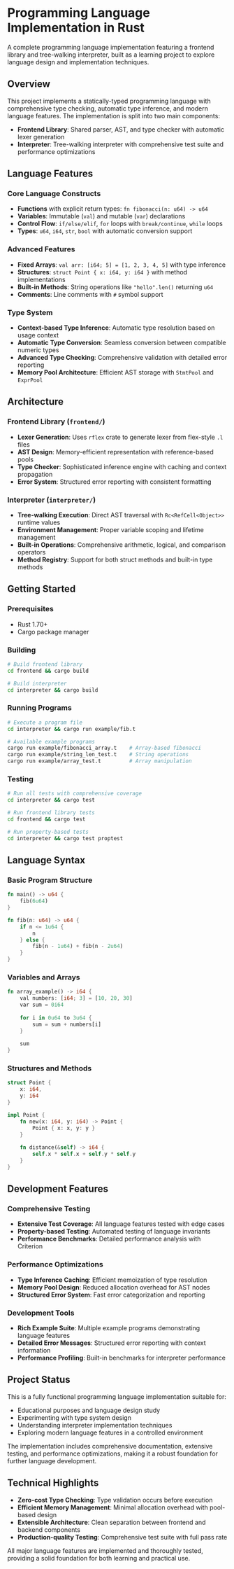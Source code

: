 # Programming Language Implementation in Rust

A complete programming language implementation featuring a frontend library and tree-walking interpreter, built as a learning project to explore language design and implementation techniques.

## Overview

This project implements a statically-typed programming language with comprehensive type checking, automatic type inference, and modern language features. The implementation is split into two main components:

- **Frontend Library**: Shared parser, AST, and type checker with automatic lexer generation
- **Interpreter**: Tree-walking interpreter with comprehensive test suite and performance optimizations

## Language Features

### Core Language Constructs
- **Functions** with explicit return types: `fn fibonacci(n: u64) -> u64`
- **Variables**: Immutable (`val`) and mutable (`var`) declarations
- **Control Flow**: `if/else/elif`, `for` loops with `break/continue`, `while` loops
- **Types**: `u64`, `i64`, `str`, `bool` with automatic conversion support

### Advanced Features
- **Fixed Arrays**: `val arr: [i64; 5] = [1, 2, 3, 4, 5]` with type inference
- **Structures**: `struct Point { x: i64, y: i64 }` with method implementations
- **Built-in Methods**: String operations like `"hello".len()` returning `u64`
- **Comments**: Line comments with `#` symbol support

### Type System
- **Context-based Type Inference**: Automatic type resolution based on usage context
- **Automatic Type Conversion**: Seamless conversion between compatible numeric types  
- **Advanced Type Checking**: Comprehensive validation with detailed error reporting
- **Memory Pool Architecture**: Efficient AST storage with `StmtPool` and `ExprPool`

## Architecture

### Frontend Library (`frontend/`)
- **Lexer Generation**: Uses `rflex` crate to generate lexer from flex-style `.l` files
- **AST Design**: Memory-efficient representation with reference-based pools
- **Type Checker**: Sophisticated inference engine with caching and context propagation
- **Error System**: Structured error reporting with consistent formatting

### Interpreter (`interpreter/`)
- **Tree-walking Execution**: Direct AST traversal with `Rc<RefCell<Object>>` runtime values
- **Environment Management**: Proper variable scoping and lifetime management
- **Built-in Operations**: Comprehensive arithmetic, logical, and comparison operators
- **Method Registry**: Support for both struct methods and built-in type methods

## Getting Started

### Prerequisites
- Rust 1.70+ 
- Cargo package manager

### Building

```bash
# Build frontend library
cd frontend && cargo build

# Build interpreter
cd interpreter && cargo build
```

### Running Programs

```bash
# Execute a program file
cd interpreter && cargo run example/fib.t

# Available example programs
cargo run example/fibonacci_array.t    # Array-based fibonacci
cargo run example/string_len_test.t    # String operations
cargo run example/array_test.t         # Array manipulation
```

### Testing

```bash
# Run all tests with comprehensive coverage
cd interpreter && cargo test

# Run frontend library tests  
cd frontend && cargo test

# Run property-based tests
cd interpreter && cargo test proptest
```

## Language Syntax

### Basic Program Structure
```rust
fn main() -> u64 {
    fib(6u64)
}

fn fib(n: u64) -> u64 {
    if n <= 1u64 {
        n
    } else {
        fib(n - 1u64) + fib(n - 2u64)
    }
}
```

### Variables and Arrays
```rust
fn array_example() -> i64 {
    val numbers: [i64; 3] = [10, 20, 30]
    var sum = 0i64
    
    for i in 0u64 to 3u64 {
        sum = sum + numbers[i]
    }
    
    sum
}
```

### Structures and Methods
```rust
struct Point {
    x: i64,
    y: i64
}

impl Point {
    fn new(x: i64, y: i64) -> Point {
        Point { x: x, y: y }
    }
    
    fn distance(&self) -> i64 {
        self.x * self.x + self.y * self.y
    }
}
```

## Development Features

### Comprehensive Testing
- **Extensive Test Coverage**: All language features tested with edge cases
- **Property-based Testing**: Automated testing of language invariants
- **Performance Benchmarks**: Detailed performance analysis with Criterion

### Performance Optimizations
- **Type Inference Caching**: Efficient memoization of type resolution
- **Memory Pool Design**: Reduced allocation overhead for AST nodes
- **Structured Error System**: Fast error categorization and reporting

### Development Tools
- **Rich Example Suite**: Multiple example programs demonstrating language features
- **Detailed Error Messages**: Structured error reporting with context information
- **Performance Profiling**: Built-in benchmarks for interpreter performance

## Project Status

This is a fully functional programming language implementation suitable for:
- Educational purposes and language design study
- Experimenting with type system design
- Understanding interpreter implementation techniques
- Exploring modern language features in a controlled environment

The implementation includes comprehensive documentation, extensive testing, and performance optimizations, making it a robust foundation for further language development.

## Technical Highlights

- **Zero-cost Type Checking**: Type validation occurs before execution
- **Efficient Memory Management**: Minimal allocation overhead with pool-based design
- **Extensible Architecture**: Clean separation between frontend and backend components
- **Production-quality Testing**: Comprehensive test suite with full pass rate

All major language features are implemented and thoroughly tested, providing a solid foundation for both learning and practical use.